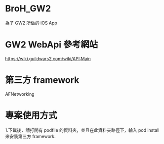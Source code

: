 # BroH_GW2
為了 GW2 所做的 iOS App

# GW2 WebApi 參考網站

https://wiki.guildwars2.com/wiki/API:Main

# 第三方 framework

AFNetworking

# 專案使用方式

1.下載後，請打開有 podfile 的資料夾，並且在此資料夾路徑下，輸入 pod install 來安裝第三方 framework.
